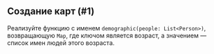 ## Создание карт (#1)

Реализуйте функцию с именем `demographic(people: List<Person>)`, возвращающую `Map`, где ключом является возраст, а значением — список имен людей этого возраста.